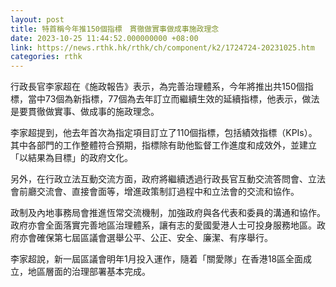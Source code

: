 ```yaml
---
layout: post
title: 特首稱今年推150個指標　貫徹做實事做成事施政理念
date: 2023-10-25 11:44:52.000000000 +08:00
link: https://news.rthk.hk/rthk/ch/component/k2/1724724-20231025.htm
categories: rthk
---
```


行政長官李家超在《施政報告》表示，為完善治理體系，今年將推出共150個指標，當中73個為新指標，77個為去年訂立而繼續生效的延續指標，他表示，做法是要貫徹做實事、做成事的施政理念。

李家超提到，他去年首次為指定項目訂立了110個指標，包括績效指標（KPIs）。其中各部門的工作整體符合預期，指標除有助他監督工作進度和成效外，並建立「以結果為目標」的政府文化。

另外，在行政立法互動交流方面，政府將繼續透過行政長官互動交流答問會、立法會前廳交流會、直接會面等，增進政策制訂過程中和立法會的交流和協作。

政制及內地事務局會推進恆常交流機制，加強政府與各代表和委員的溝通和協作。政府亦會全面落實完善地區治理體系，讓有志的愛國愛港人士可投身服務地區。政府亦會確保第七屆區議會選舉公平、公正、安全、廉潔、有序舉行。

李家超說，新一屆區議會明年1月投入運作，隨着「關愛隊」在香港18區全面成立，地區層面的治理部署基本完成。
